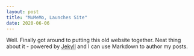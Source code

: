 ```yaml
---
layout: post
title: "MuMeMo, Launches Site"
date: 2020-06-06
---
```


Well. Finally got around to putting this old website together. Neat thing about it - powered by [Jekyll](http://jekyllrb.com) and I can use Markdown to author my posts. 
